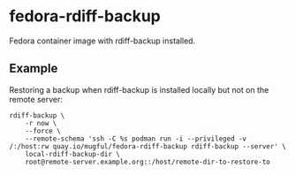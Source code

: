 fedora-rdiff-backup
===================

Fedora container image with rdiff-backup installed.

Example
-------

Restoring a backup when rdiff-backup is installed locally but not on
the remote server:

```
rdiff-backup \
    -r now \
    --force \
    --remote-schema 'ssh -C %s podman run -i --privileged -v /:/host:rw quay.io/mugful/fedora-rdiff-backup rdiff-backup --server' \
    local-rdiff-backup-dir \
    root@remote-server.example.org::/host/remote-dir-to-restore-to
```
